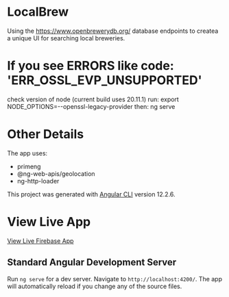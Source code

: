 # LocalBrew

Using the https://www.openbrewerydb.org/ database endpoints to createa a unique UI for searching local breweries.

# If you see ERRORS like code: 'ERR_OSSL_EVP_UNSUPPORTED'
check version of node (current build uses 20.11.1)
run: export NODE_OPTIONS=--openssl-legacy-provider
then: ng serve

# Other Details
The app uses:
- primeng
- @ng-web-apis/geolocation
- ng-http-loader

This project was generated with [Angular CLI](https://github.com/angular/angular-cli) version 12.2.6.

# View Live App
[View Live Firebase App](https://localbrew-f26a9.web.app/)

## Standard Angular Development Server

Run `ng serve` for a dev server. Navigate to `http://localhost:4200/`. The app will automatically reload if you change any of the source files.
